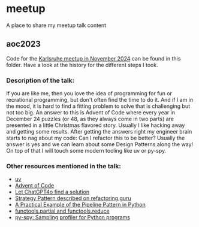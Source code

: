 # meetup
A place to share my meetup talk content

## aoc2023
Code for the [Karlsruhe meetup in November
2024](https://www.meetup.com/de-DE/karlsruhe-python-meetup/events/304199049/?eventorigin=group_events_list)
can be found in this folder. Have a look at the history for the different steps
I took.

### Description of the talk:
If you are like me, then you love the idea of programming for fun or
recrational programming, but don't often find the time to do it. And if I am in
the mood, it is hard to find a fitting problem to solve that is challenging but
not too big. An answer to this is Advent of Code where every year in December
24 puzzles (or 48, as they always come in two parts) are presented in a little
Christmas flavored story. Usually I like hacking away and getting some results.
After getting the answers right my engineer brain starts to nag about my code:
Can I refactor this to be better? Usually the answer is yes and we can learn
about some Design Patterns along the way! On top of that I will touch some
modern tooling like uv or py-spy.

### Other resources mentioned in the talk:
* [uv](https://docs.astral.sh/uv/)
* [Advent of Code](https://adventofcode.com)
* [Let ChatGPT4o find a solution](https://solute-chat.wonk.ai/share/wbuuDURPV9Gg2cnfmTIsH)
* [Strategy Pattern described on refactoring.guru](https://refactoring.guru/design-patterns/strategy)
* [A Practical Example of the Pipeline Pattern in Python](https://pybit.es/articles/a-practical-example-of-the-pipeline-pattern-in-python/)
* [functools.partial and functools.reduce](https://docs.python.org/3/library/functools.html)
* [py-spy:  Sampling profiler for Python programs](https://github.com/benfred/py-spy)

